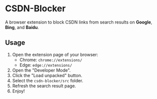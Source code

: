 # CSDN-Blocker

A browser extension to block CSDN links from search results on **Google**, **Bing**, and **Baidu**.

## Usage

1. Open the extension page of your browser:
    - Chrome: `chrome://extensions/`
    - Edge: `edge://extensions/`
2. Open the "Developer Mode".
3. Click the "Load unpacked" button.
4. Select the `csdn-blocker/src` folder.
5. Refresh the search result page.
6. Enjoy!
